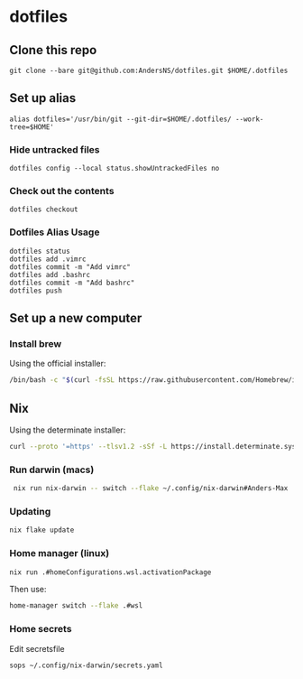 # dotfiles

## Clone this repo

`git clone --bare git@github.com:AndersNS/dotfiles.git $HOME/.dotfiles`

## Set up alias

`alias dotfiles='/usr/bin/git --git-dir=$HOME/.dotfiles/ --work-tree=$HOME'`

### Hide untracked files

`dotfiles config --local status.showUntrackedFiles no`

### Check out the contents

`dotfiles checkout`

### Dotfiles Alias Usage

```
dotfiles status
dotfiles add .vimrc
dotfiles commit -m "Add vimrc"
dotfiles add .bashrc
dotfiles commit -m "Add bashrc"
dotfiles push
```

## Set up a new computer

### Install brew

Using the official installer:

```bash
/bin/bash -c "$(curl -fsSL https://raw.githubusercontent.com/Homebrew/install/HEAD/install.sh)"
```

## Nix

Using the determinate installer:

```bash
curl --proto '=https' --tlsv1.2 -sSf -L https://install.determinate.systems/nix | sh -s -- install
```

### Run darwin (macs)

```bash
 nix run nix-darwin -- switch --flake ~/.config/nix-darwin#Anders-Max
```

### Updating

```bash
nix flake update
```

### Home manager (linux)

```bash
nix run .#homeConfigurations.wsl.activationPackage
```

Then use:

```bash
home-manager switch --flake .#wsl
```

### Home secrets

Edit secretsfile

```bash
sops ~/.config/nix-darwin/secrets.yaml
```
